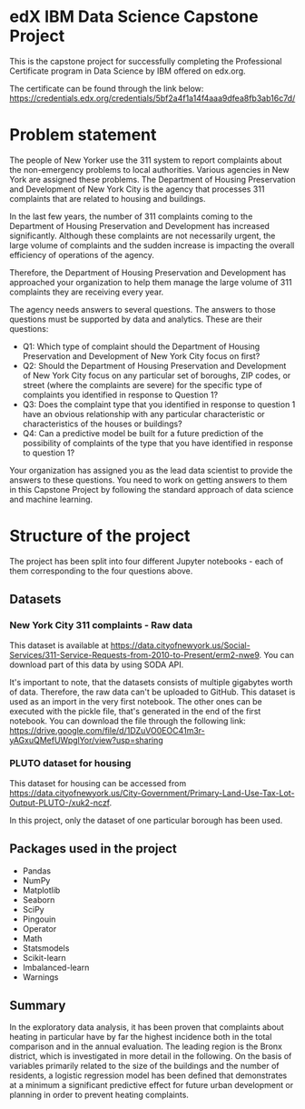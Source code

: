 # edX IBM Data Science Capstone Project
This is the capstone project for successfully completing the Professional Certificate program in Data Science by IBM offered on edx.org.

The certificate can be found through the link below:
https://credentials.edx.org/credentials/5bf2a4f1a14f4aaa9dfea8fb3ab16c7d/

# Problem statement
The people of New Yorker use the 311 system to report complaints about the non-emergency problems to local authorities. Various agencies in New York are assigned these problems. The Department of Housing Preservation and Development of New York City is the agency that processes 311 complaints that are related to housing and buildings.

In the last few years, the number of 311 complaints coming to the Department of Housing Preservation and Development has increased significantly. Although these complaints are not necessarily urgent, the large volume of complaints and the sudden increase is impacting the overall efficiency of operations of the agency.

Therefore, the Department of Housing Preservation and Development has approached your organization to help them manage the large volume of 311 complaints they are receiving every year.

The agency needs answers to several questions. The answers to those questions must be supported by data and analytics. These are their  questions:

- Q1: Which type of complaint should the Department of Housing Preservation and Development of New York City focus on first?
- Q2: Should the Department of Housing Preservation and Development of New York City focus on any particular set of boroughs, ZIP codes, or street (where the complaints are severe) for the specific type of complaints you identified in response to Question 1?
- Q3: Does the complaint type that you identified in response to question 1 have an obvious relationship with any particular characteristic or characteristics of the houses or buildings?
- Q4: Can a predictive model be built for a future prediction of the possibility of complaints of the type that you have identified in response to question 1?

Your organization has assigned you as the lead data scientist to provide the answers to these questions. You need to work on getting answers to them in this Capstone Project by following the standard approach of data science and machine learning.

# Structure of the project
The project has been split into four different Jupyter notebooks - each of them corresponding to the four questions above.

## Datasets
### New York City 311 complaints - Raw data
This dataset is available at https://data.cityofnewyork.us/Social-Services/311-Service-Requests-from-2010-to-Present/erm2-nwe9. You can download part of this data by using SODA API.

It's important to note, that the datasets consists of multiple gigabytes worth of data. Therefore, the raw data can't be uploaded to GitHub. This dataset is used as an import in the very first notebook. The other ones can be executed with the pickle file, that's generated in the end of the first notebook. You can download the file through the following link: https://drive.google.com/file/d/1DZuVO0EOC41m3r-yAGxuQMefUWpglYor/view?usp=sharing

### PLUTO dataset for housing
This dataset for housing can be accessed from https://data.cityofnewyork.us/City-Government/Primary-Land-Use-Tax-Lot-Output-PLUTO-/xuk2-nczf. 

In this project, only the dataset of one particular borough has been used.

## Packages used in the project
- Pandas
- NumPy
- Matplotlib
- Seaborn
- SciPy
- Pingouin 
- Operator
- Math
- Statsmodels
- Scikit-learn
- Imbalanced-learn
- Warnings

## Summary
In the exploratory data analysis, it has been proven that complaints about heating in particular have by far the highest incidence both in the total comparison and in the annual evaluation. The leading region is the Bronx district, which is investigated in more detail in the following. On the basis of variables primarily related to the size of the buildings and the number of residents, a logistic regression model has been defined that demonstrates at a minimum a significant predictive effect for future urban development or planning in order to prevent heating complaints.
